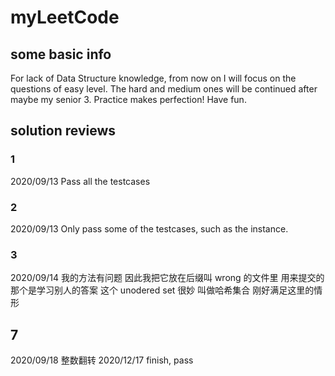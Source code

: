 # myLeetCode

## some basic info

For lack of Data Structure knowledge, from now on I will focus on the questions of easy level. The hard and medium ones will be continued after maybe my senior 3. Practice makes perfection! Have fun.

## solution reviews

### 1

2020/09/13
Pass all the testcases

### 2

2020/09/13
Only pass some of the testcases, such as the instance.

### 3

2020/09/14
我的方法有问题 因此我把它放在后缀叫 wrong 的文件里
用来提交的那个是学习别人的答案
这个 unodered set 很妙 叫做哈希集合 刚好满足这里的情形

## 7

2020/09/18
整数翻转
2020/12/17
finish, pass
